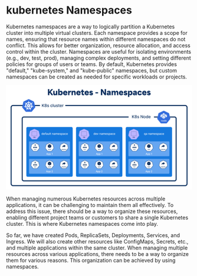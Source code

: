 # kubernetes Namespaces
Kubernetes namespaces are a way to logically partition a Kubernetes cluster into multiple virtual clusters. 
Each namespace provides a scope for names, ensuring that resource names within different namespaces do not 
conflict. This allows for better organization, resource allocation, and access control within the cluster. 
Namespaces are useful for isolating environments (e.g., dev, test, prod), managing complex deployments, and 
setting different policies for groups of users or teams. By default, Kubernetes provides "default," 
"kube-system," and "kube-public" namespaces, but custom namespaces can be created as needed for specific 
workloads or projects.

![Kubernetes Namespaces](https://github.com/balusena/kubernetes-for-devops/blob/main/08-Kubernetes%20Namespaces/kubernetes_namespaces.png)

When managing numerous Kubernetes resources across multiple applications, it can be challenging to maintain
them all effectively. To address this issue, there should be a way to organize these resources, enabling
different project teams or customers to share a single Kubernetes cluster. This is where Kubernetes 
namespaces come into play.

So far, we have created Pods, ReplicaSets, Deployments, Services, and Ingress. We will also create other 
resources like ConfigMaps, Secrets, etc., and multiple applications within the same cluster. When managing
multiple resources across various applications, there needs to be a way to organize them for various reasons.
This organization can be achieved by using namespaces.

